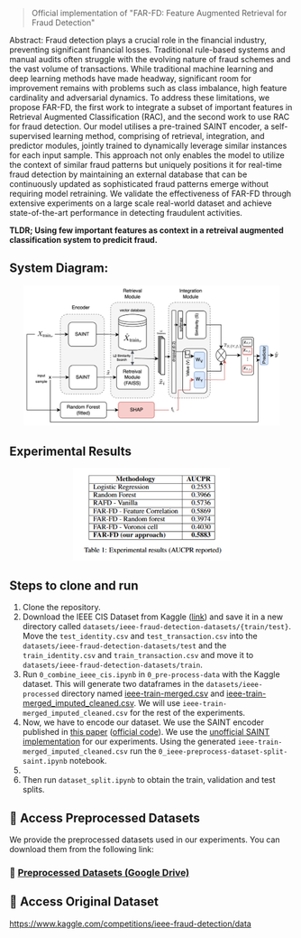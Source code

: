 
> Official implementation of "FAR-FD: Feature Augmented Retrieval for Fraud Detection"  

Abstract:
Fraud detection plays a crucial role in the financial industry, preventing significant financial losses. Traditional rule-based systems and manual audits often struggle with the evolving nature of fraud schemes and the vast volume of transactions. While traditional machine learning and deep learning methods have made headway, significant room for improvement remains with problems such as class imbalance, high feature cardinality and adversarial dynamics. To address these limitations, we propose FAR-FD, the first work to integrate a subset of important features in Retrieval Augmented Classification (RAC), and the second work to use RAC for fraud detection. Our model utilises a pre-trained SAINT encoder, a self-supervised learning method, comprising of retrieval, integration, and predictor modules, jointly trained to dynamically leverage similar instances for each input sample. This approach not only enables the model to utilize the context of similar fraud patterns but uniquely positions it for real-time fraud detection by maintaining an external database that can be continuously updated as sophisticated fraud patterns emerge without requiring model retraining. We validate the effectiveness of FAR-FD through extensive experiments on a large scale real-world dataset and achieve state-of-the-art performance in detecting fraudulent activities.

**TLDR; Using few important features as context in a retreival augmented classification system to predicit fraud.**



## System Diagram:

<div align="center">
    <img src="./resources/FAR-FD-Architecture-Diagram.png" width="90%">
</div>

## Experimental Results

<div align="center">
    <img src="./resources/Results_Table.png" width="55%">
</div>


## Steps to clone and run

1. Clone the repository.
2. Download the IEEE CIS Dataset from Kaggle ([link](https://www.kaggle.com/competitions/ieee-fraud-detection/data)) and save it in a new directory called `datasets/ieee-fraud-detection-datasets/{train/test}`. Move the `test_identity.csv` and `test_transaction.csv` into the `datasets/ieee-fraud-detection-datasets/test` and the `train_identity.csv` and `train_transaction.csv` and move it to `datasets/ieee-fraud-detection-datasets/train`.
3. Run `0_combine_ieee_cis.ipynb` in `0_pre-process-data` with the Kaggle dataset. This will generate two dataframes in the `datasets/ieee-processed` directory named [ieee-train-merged.csv](datasets/ieee-processed/ieee-train-merged.csv) and [ieee-train-merged_imputed_cleaned.csv](datasets/ieee-processed/ieee-train-merged_imputed_cleaned.csv). We will use `ieee-train-merged_imputed_cleaned.csv` for the rest of the experiments.
4. Now, we have to encode our dataset. We use the SAINT encoder published in [this paper](https://arxiv.org/abs/2106.01342) ([official code](https://github.com/somepago/saint)). We use the [unofficial SAINT implementation](https://github.com/ogunlao/saint?tab=readme-ov-file) for our experiments. Using the generated `ieee-train-merged_imputed_cleaned.csv` run the `0_ieee-preprocess-dataset-split-saint.ipynb` notebook.
5. 
6. Then run `dataset_split.ipynb` to obtain the train, validation and test splits.



## 📂 Access Preprocessed Datasets

We provide the preprocessed datasets used in our experiments. You can download them from the following link:

### 🔗 [**Preprocessed Datasets (Google Drive)**](https://drive.google.com/drive/folders/18Jp6mPx0kBI6_GV01fBAnj9RQtBOgOUG?usp=sharing)


## 📂 Access Original Dataset

https://www.kaggle.com/competitions/ieee-fraud-detection/data

